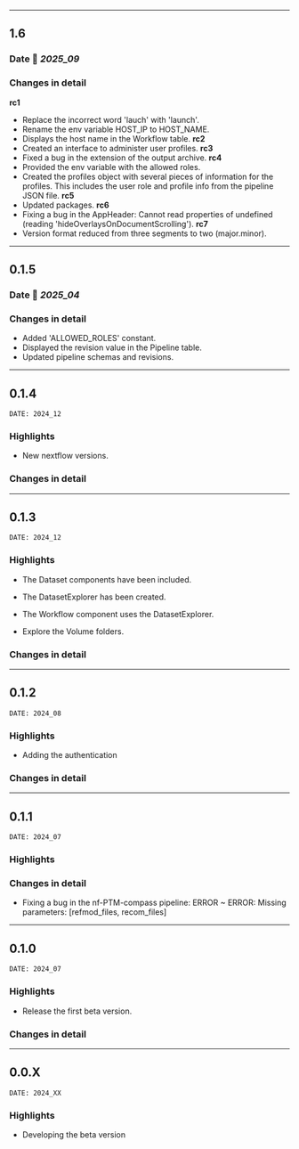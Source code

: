 ___
## 1.6

### Date 📅 *2025_09*

### Changes in detail

**rc1**
+ Replace the incorrect word 'lauch' with 'launch'.
+ Rename the env variable HOST_IP to HOST_NAME.
+ Displays the host name in the Workflow table.
**rc2**
+ Created an interface to administer user profiles.
**rc3**
+ Fixed a bug in the extension of the output archive.
**rc4**
+ Provided the env variable with the allowed roles.
+ Created the profiles object with several pieces of information for the profiles. This includes the user role and profile info from the pipeline JSON file.
**rc5**
+ Updated packages.
**rc6**
+ Fixing a bug in the AppHeader: Cannot read properties of undefined (reading 'hideOverlaysOnDocumentScrolling').
**rc7**
+ Version format reduced from three segments to two (major.minor).

___
## 0.1.5

### Date 📅 *2025_04*

### Changes in detail

+ Added 'ALLOWED_ROLES' constant.
+ Displayed the revision value in the Pipeline table.
+ Updated pipeline schemas and revisions.


___
## 0.1.4
```
DATE: 2024_12
```

### Highlights

+ New nextflow versions.

### Changes in detail


___
## 0.1.3
```
DATE: 2024_12
```

### Highlights

+ The Dataset components have been included.

+ The DatasetExplorer has been created.

+ The Workflow component uses the DatasetExplorer.

+ Explore the Volume folders.

### Changes in detail


___
## 0.1.2
```
DATE: 2024_08
```

### Highlights

+ Adding the authentication

### Changes in detail


___
## 0.1.1
```
DATE: 2024_07
```

### Highlights

### Changes in detail

+ Fixing a bug in the nf-PTM-compass pipeline: ERROR ~ ERROR: Missing parameters: [refmod_files, recom_files]

___
## 0.1.0
```
DATE: 2024_07
```

### Highlights

+ Release the first beta version.

### Changes in detail


___
## 0.0.X
```
DATE: 2024_XX
```

### Highlights

+ Developing the beta version

